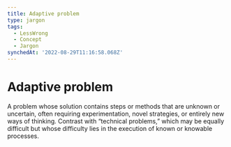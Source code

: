 ```yaml
---
title: Adaptive problem
type: jargon
tags:
  - LessWrong
  - Concept
  - Jargon
synchedAt: '2022-08-29T11:16:58.068Z'
---
```

# Adaptive problem



A problem whose solution contains steps or methods that are unknown or uncertain, often requiring experimentation, novel strategies, or entirely new ways of thinking. Contrast with “technical problems,” which may be equally difficult but whose difficulty lies in the execution of known or knowable processes.  
 